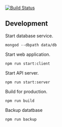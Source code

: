 [![Build Status](https://travis-ci.org/jadu/miyagi.svg?branch=master)](https://travis-ci.org/jadu/miyagi)

## Development

Start database service.

```
mongod --dbpath data/db
```

Start web application.

```
npm run start:client
```

Start API server.

```
npm run start:server
```

Build for production.

```
npm run build
```

Backup datatbase

```
npm run backup
```
